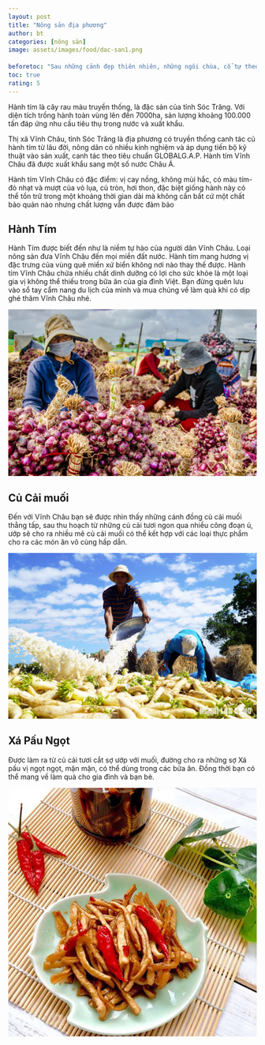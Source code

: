 ```yaml
---
layout: post
title: "Nông sản địa phương"
author: bt
categories: [nông sản]
image: assets/images/food/dac-san1.png

beforetoc: "Sau những cảnh đẹp thiên nhiên, những ngôi chùa, cổ tự theo nhiều nét phong cách đặc trưng thì bạn không thể bỏ qua những món ăn ngon mang đậm bản sắc của người dân địa phương, ngoài các món hải sản tươi ngon thì vẫn còn những món ăn đặc biệt khác để bạn nhớ mãi hương vị khi đến Vinh Châu"
toc: true
rating: 5
---
```


Hành tím là cây rau màu truyền thống, là đặc sản của tỉnh Sóc Trăng. Với diện tích trồng hành toàn vùng lên đến 7000ha, sản lượng khoảng 100.000 tấn đáp ứng nhu cầu tiêu thụ trong nước và xuất khẩu.

Thị xã Vĩnh Châu, tỉnh Sóc Trăng là địa phương có truyền thống canh tác củ hành tím từ lâu đời, nông dân có nhiều kinh nghiệm và áp dụng tiến bộ kỹ thuật vào sản xuất, canh tác theo tiêu chuẩn GLOBALG.A.P. Hành tím Vĩnh Châu đã được xuất khẩu sang một số nước Châu Á.

Hành tím Vĩnh Châu có đặc điểm: vị cay nồng, không mùi hắc, có màu tím-đỏ nhạt và mượt của vỏ lụa, củ tròn, hơi thon, đặc biệt giống hành này có thể tồn trữ trong một khoảng thời gian dài mà không cần bất cứ một chất bảo quản nào nhưng chất lượng vẫn được đảm bảo

## Hành Tím

Hành Tím được biết đến như là niềm tự hào của người dân Vĩnh Châu. Loại nông sản đưa Vĩnh Châu đến mọi miền đất nước. Hành tím mang hương vị đặc trưng của vùng quê miền xứ biển không nơi nào thay thế được. Hành tím Vĩnh Châu chứa nhiều chất dinh dưỡng có lợi cho sức khỏe là một loại gia vị không thể thiếu trong bữa ăn của gia đình Việt. Bạn đừng quên lưu vào sổ tay cẩm nang du lịch của mình và mua chúng về làm quà khi có dịp ghé thăm Vĩnh Châu nhé.

![hanh-tim](/assets/images/food/hanh-tim1.jpg "Hành Tím")

## Củ Cải muối

Đến với Vĩnh Châu bạn sẽ được nhìn thấy những cánh đồng củ cải muối thẳng tấp, sau thu hoạch từ những củ cải tươi ngon qua nhiều công đoạn ủ, ướp sẽ cho ra nhiều mẽ củ cải muối có thể kết hợp với các loại thực phẩm cho ra các món ăn vô cùng hấp dẫn.

![cu-cai-muoi](/assets/images/food/cu-cai-muoi1.webp "Củ Cải muối")

## Xá Pấu Ngọt

Được làm ra từ củ cải tươi cắt sợ ướp với muối, đường cho ra những sợ Xá pấu vị ngọt ngọt, mặn mặn, có thể dùng trong các bửa ăn. Đồng thời bạn có thể mang về làm quà cho gia đình và bạn bè.

![xa-pau-ngot](/assets/images/food/cu-cai-muoi1.jpeg "Xá Pấu Ngọt")
